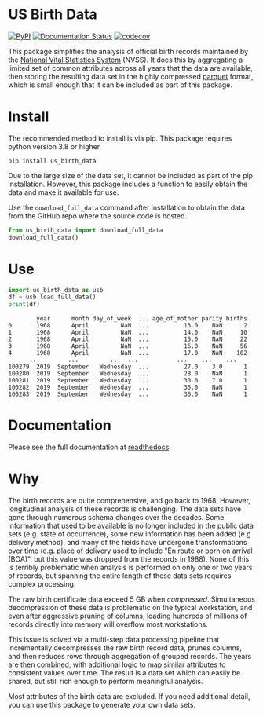 # US Birth Data

[![PyPI](https://img.shields.io/pypi/v/us_birth_data)](https://pypi.org/project/us_birth_data/)
[![Documentation Status](https://readthedocs.org/projects/us_birth_data/badge/?version=latest)](https://us_birth_data.readthedocs.io/en/latest/?badge=latest)
[![codecov](https://codecov.io/gh/Mikuana/us_birth_data/branch/main/graph/badge.svg)](https://codecov.io/gh/Mikuana/us_birth_data)

This package simplifies the analysis of official birth records maintained by the
[National Vital Statistics System](https://www.cdc.gov/nchs/nvss/births.htm) (NVSS).
It does this by aggregating a limited set of common attributes across all years
that the data are available, then storing the resulting data set in the highly
compressed [parquet](https://parquet.apache.org/) format, which is small enough
that it can be included as part of this package.

# Install

The recommended method to install is via pip. This package requires python
version 3.8 or higher.

```
pip install us_birth_data
```

Due to the large size of the data set, it cannot be included as part of the pip
installation. However, this package includes a function to easily obtain the
data and make it available for use.

Use the `download_full_data` command after installation to obtain the data from
the GitHub repo where the source code is hosted.

```python
from us_birth_data import download_full_data
download_full_data()
```

# Use

```python
import us_birth_data as usb
df = usb.load_full_data()
print(df)
```

```
        year      month day_of_week  ... age_of_mother parity births
0       1968      April         NaN  ...          13.0    NaN      2
1       1968      April         NaN  ...          14.0    NaN     10
2       1968      April         NaN  ...          15.0    NaN     22
3       1968      April         NaN  ...          16.0    NaN     56
4       1968      April         NaN  ...          17.0    NaN    102
      ...        ...         ...  ...           ...    ...    ...
100279  2019  September   Wednesday  ...          27.0    3.0      1
100280  2019  September   Wednesday  ...          28.0    NaN      1
100281  2019  September   Wednesday  ...          30.0    7.0      1
100282  2019  September   Wednesday  ...          35.0    NaN      1
100283  2019  September   Wednesday  ...          36.0    NaN      1
```

# Documentation

Please see the full documentation at [readthedocs](https://us_birth_data.readthedocs.io/).

# Why

The birth records are quite comprehensive, and go back to 1968. However, longitudinal
analysis of these records is challenging. The data sets have gone through numerous
schema changes over the decades. Some information that used to be available is no
longer included in the public data sets (e.g. state of occurrence), some new information
has been added (e.g delivery method), and many of the fields have undergone transformations
over time (e.g. place of delivery used to include "En route or born on arrival (BOA)",
but this value was dropped from the records in 1988). None of this is terribly
problematic when analysis is performed on only one or two years of records, but
spanning the entire length of these data sets requires complex processing.

The raw birth certificate data exceed 5 GB when _compressed_. Simultaneous
decompression of these data is problematic on the typical workstation, and even after
aggressive pruning of columns, loading hundreds of millions of records directly
into memory will overflow most workstations.

This issue is solved via a multi-step data processing pipeline that incrementally
decompresses the raw birth record data, prunes columns, and then reduces rows through
aggregation of grouped records. The years are then combined, with additional logic
to map similar attributes to consistent values over time. The result is a data set
which can easily be shared, but still rich enough to perform meaningful analysis.

Most attributes of the birth data are excluded. If you need additional detail, you
can use this package to generate your own data sets.
